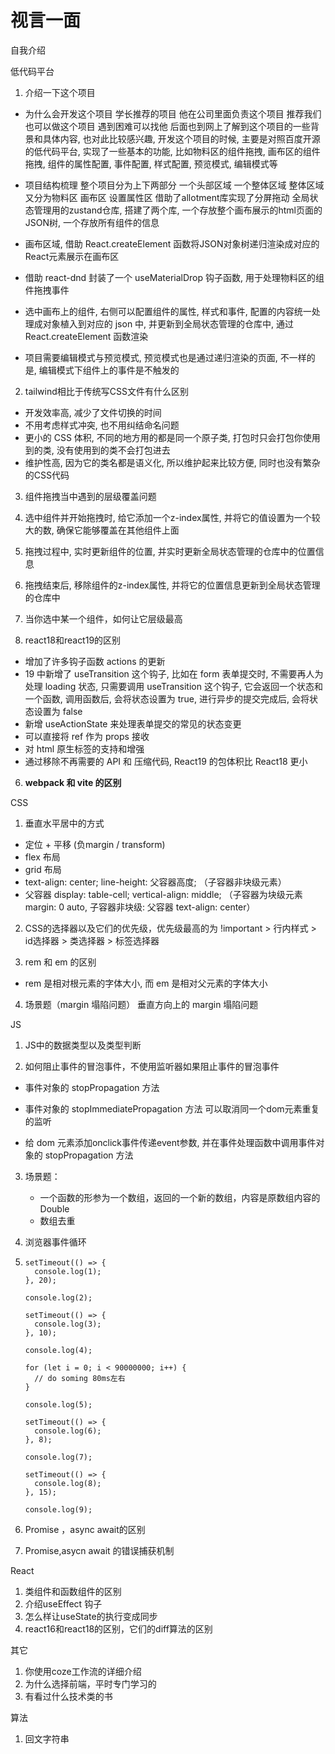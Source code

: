 # 视言一面

自我介绍

低代码平台
1. 介绍一下这个项目
 - 为什么会开发这个项目
    学长推荐的项目 他在公司里面负责这个项目 推荐我们也可以做这个项目 遇到困难可以找他 后面也到网上了解到这个项目的一些背景和具体内容, 也对此比较感兴趣, 开发这个项目的时候, 主要是对照百度开源的低代码平台, 
    实现了一些基本的功能, 比如物料区的组件拖拽, 画布区的组件拖拽, 组件的属性配置, 事件配置, 样式配置, 预览模式, 编辑模式等
 - 项目结构梳理 
    整个项目分为上下两部分 一个头部区域 一个整体区域 整体区域又分为物料区 画布区 设置属性区 借助了allotment库实现了分屏拖动
    全局状态管理用的zustand仓库, 搭建了两个库, 一个存放整个画布展示的html页面的JSON树, 一个存放所有组件的信息
 - 画布区域, 借助 React.createElement 函数将JSON对象树递归渲染成对应的React元素展示在画布区
 
 - 借助 react-dnd 封装了一个 useMaterialDrop 钩子函数, 用于处理物料区的组件拖拽事件

 - 选中画布上的组件, 右侧可以配置组件的属性, 样式和事件, 配置的内容统一处理成对象植入到对应的 json 中, 并更新到全局状态管理的仓库中, 通过 React.createElement 函数渲染

 - 项目需要编辑模式与预览模式, 预览模式也是通过递归渲染的页面, 不一样的是, 编辑模式下组件上的事件是不触发的

2. tailwind相比于传统写CSS文件有什么区别
 - 开发效率高, 减少了文件切换的时间
 - 不用考虑样式冲突, 也不用纠结命名问题
 - 更小的 CSS 体积, 不同的地方用的都是同一个原子类, 打包时只会打包你使用到的类, 没有使用到的类不会打包进去
 - 维护性高, 因为它的类名都是语义化, 所以维护起来比较方便, 同时也没有繁杂的CSS代码

3. 组件拖拽当中遇到的层级覆盖问题
 1. 选中组件并开始拖拽时, 给它添加一个z-index属性, 并将它的值设置为一个较大的数, 确保它能够覆盖在其他组件上面
 2. 拖拽过程中, 实时更新组件的位置, 并实时更新全局状态管理的仓库中的位置信息
 3. 拖拽结束后, 移除组件的z-index属性, 并将它的位置信息更新到全局状态管理的仓库中

4. 当你选中某一个组件，如何让它层级最高
5. react18和react19的区别
 - 增加了许多钩子函数 actions 的更新
 - 19 中新增了 useTransition 这个钩子, 比如在 form 表单提交时, 不需要再人为处理 loading 状态, 只需要调用 useTransition 这个钩子, 它会返回一个状态和一个函数, 调用函数后, 会将状态设置为 true, 进行异步的提交完成后, 会将状态设置为 false
 - 新增 useActionState 来处理表单提交的常见的状态变更
 - 可以直接将 ref 作为 props 接收
 - 对 html 原生标签的支持和增强
 - 通过移除不再需要的 API 和 压缩代码, React19 的包体积比 React18 更小
6. **webpack 和 vite 的区别**

CSS

1. 垂直水平居中的方式
 - 定位 + 平移 (负margin / transform)
 - flex 布局
 - grid 布局
 - text-align: center; line-height: 父容器高度; （子容器非块级元素）
 - 父容器 display: table-cell; vertical-align: middle; （子容器为块级元素 margin: 0 auto, 子容器非块级: 父容器 text-align: center）

2. CSS的选择器以及它们的优先级，优先级最高的为
!important > 行内样式 > id选择器 > 类选择器 > 标签选择器 

3. rem 和 em 的区别
 - rem 是相对根元素的字体大小, 而 em 是相对父元素的字体大小

4. 场景题（margin 塌陷问题）
垂直方向上的 margin 塌陷问题

JS

1. JS中的数据类型以及类型判断

2. 如何阻止事件的冒泡事件，不使用监听器如果阻止事件的冒泡事件
 - 事件对象的 stopPropagation 方法
 - 事件对象的 stopImmediatePropagation 方法 可以取消同一个dom元素重复的监听

 - 给 dom 元素添加onclick事件传递event参数, 并在事件处理函数中调用事件对象的 stopPropagation 方法

3. 场景题：

   - 一个函数的形参为一个数组，返回的一个新的数组，内容是原数组内容的Double
   - 数组去重

4. 浏览器事件循环

5. ```JS 
   setTimeout(() => {
     console.log(1);
   }, 20);
   
   console.log(2);
   
   setTimeout(() => {
     console.log(3);
   }, 10);
   
   console.log(4);
   
   for (let i = 0; i < 90000000; i++) {
     // do soming 80ms左右
   }
   
   console.log(5);
   
   setTimeout(() => {
     console.log(6);
   }, 8);
   
   console.log(7);
   
   setTimeout(() => {
     console.log(8);
   }, 15);
   
   console.log(9);
   
   ```

6. Promise ，async await的区别

   

7. Promise,asycn await 的错误捕获机制

React

1. 类组件和函数组件的区别
2. 介绍useEffect 钩子
3. 怎么样让useState的执行变成同步
4. react16和react18的区别，它们的diff算法的区别

其它

1. 你使用coze工作流的详细介绍
2. 为什么选择前端，平时专门学习的
3. 有看过什么技术类的书

算法

1. 回文字符串